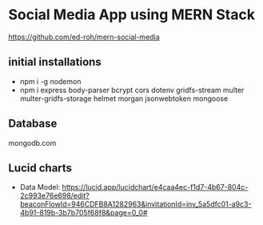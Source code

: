 # Social Media App using MERN Stack
https://github.com/ed-roh/mern-social-media

## initial installations
- npm i -g nodemon
- npm i express body-parser bcrypt cors dotenv gridfs-stream multer multer-gridfs-storage helmet morgan jsonwebtoken mongoose


## Database
mongodb.com


## Lucid charts
- Data Model: https://lucid.app/lucidchart/e4caa4ec-f1d7-4b67-804c-2c993e76e698/edit?beaconFlowId=946CDFB8A1282963&invitationId=inv_5a5dfc01-a9c3-4b91-819b-3b7b705f68f8&page=0_0#

